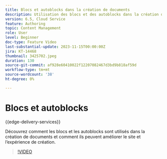 ```yaml
---
title: Blocs et autoblocks dans la création de documents
description: Utilisation des blocs et des autoblocks dans la création de documents.
version: 6.5, Cloud Service
feature: Authoring
topic: Content Management
role: User
level: Beginner
doc-type: Feature Video
last-substantial-update: 2023-11-15T00:00:00Z
jira: KT-14468
thumbnail: 3425702.jpeg
duration: 130
source-git-commit: af928e60410022f12207082467d3bd9b818af59d
workflow-type: tm+mt
source-wordcount: '38'
ht-degree: 0%

---
```



# Blocs et autoblocks

{{edge-delivery-services}}

Découvrez comment les blocs et les autoblocks sont utilisés dans la création de documents et comment ils peuvent améliorer le site et l’expérience de création.

>[!VIDEO](https://video.tv.adobe.com/v/3425703/?learn=on)

